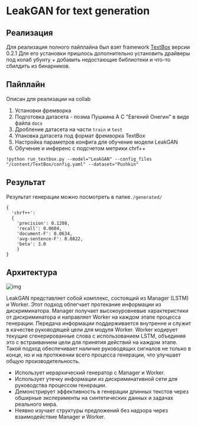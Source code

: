 # LeakGAN for text generation

## Реализация
Для реализация полного пайплайна был взят framework [TextBox](https://github.com/RUCAIBox/TextBox/tree/0.2.1) версии 0.2.1 Для его установки пришлось дополнительно установить драйверы под колаб убунту + добавить недостающие библиотеки и что-то сбилдить из бинарников.

## Пайплайн 
Описан для реализации на collab
1. Установки фремворка
2. Подготовка датасета - поэма Пушкина А С "Евгений Онегин" в виде файла `docx`
3. Дробление датасета на части `train` и `test`
4.  Упаковка датасета под формат фремворка TextBox 
5. Настройка параметров конфига для обучение модели LeakGAN
6. Обучение и инференс с подсчетом метрики chrf++
```shell
!python run_textbox.py --model="LeakGAN" --config_files "/content/TextBox/config.yaml" --dataset="Pushkin"
```

## Результат
Результат генерации можно посмотреть в папке`./generated/`
```shell
{
  'chrf++': 
  {
    'precision': 0.1208, 
    'recall': 0.0604, 
    'document-F': 0.0634, 
    'avg-sentence-F': 0.0822, 
    'beta': 3.0
    }
}
```

## Архитектура
![img](https://github.com/CR-Gjx/LeakGAN/raw/master/figures/leakgan.png)

LeakGAN представляет собой комплекс, состоящий из Manager (LSTM) и Worker. Этот подход облегчает протекание информации из дискриминатора. Manager получает высокоуровневые характеристики от дискриминатора и направляет Worker на каждом этапе процесса генерации. Передача информации поддерживается внутренне и служит в качестве руководящей цели для модуля Worker. Worker кодирует текущие сгенерированные слова с использованием LSTM, объединяя это с встраиванием цели для принятия действий на каждом этапе. Такой подход обеспечивает наличие руководящих сигналов не только в конце, но и на протяжении всего процесса генерации, что улучшает общую производительность.

* Использует иерархический генератор с Manager и Worker.
* Использует утечку информации из дискриминативной сети для руководства процессом генерации.
* Демонстрирует эффективность в генерации длинных текстов через обширные эксперименты на синтетических данных и задачах реального мира.
* Неявно изучает структуры предложений без надзора через взаимодействие Manager и Worker.